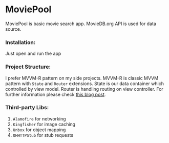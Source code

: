 # MoviePool

MoviePool is basic movie search app. MovieDB.org API is used for data source.

### Installation:
Just open and run the app

### Project Structure:
I prefer MVVM-R pattern on my side projects. MVVM-R is classic MVVM pattern with `State` and `Router` extensions. State is our data container which controlled by view model. Router is handling routing on view controller. For further information please check [this blog post](https://medium.com/commencis/using-redux-with-mvvm-on-ios-18212454d676).  

### Third-party Libs:
1. `Alamofire` for networking
2. `Kingfisher` for image caching
3. `Unbox` for object mapping
3. `OHHTTPStub` for stub requests
